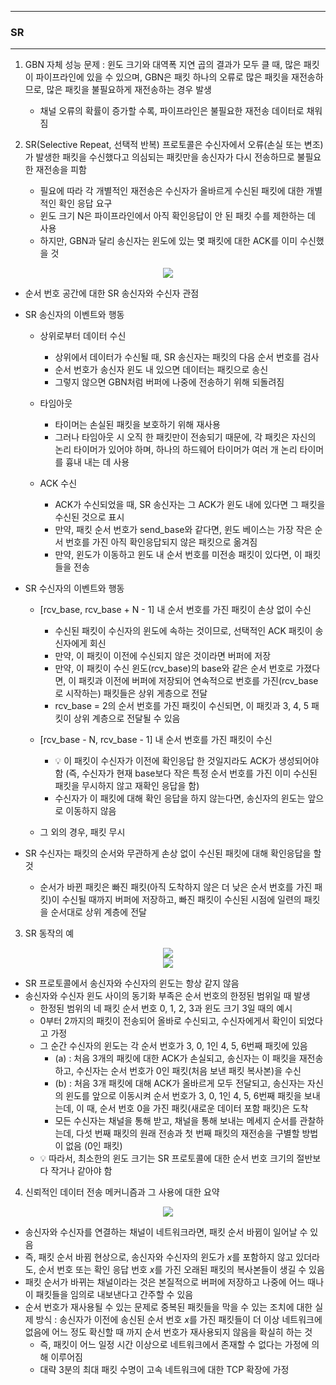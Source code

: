 -----
### SR
-----
1. GBN 자체 성능 문제 : 윈도 크기와 대역폭 지연 곱의 결과가 모두 클 때, 많은 패킷이 파이프라인에 있을 수 있으며, GBN은 패킷 하나의 오류로 많은 패킷을 재전송하므로, 많은 패킷을 불필요하게 재전송하는 경우 발생
   - 채널 오류의 확률이 증가할 수록, 파이프라인은 불필요한 재전송 데이터로 채워짐

2. SR(Selective Repeat, 선택적 반복) 프로토콜은 수신자에서 오류(손실 또는 변조)가 발생한 패킷을 수신했다고 의심되는 패킷만을 송신자가 다시 전송하므로 불필요한 재전송을 피함
   - 필요에 따라 각 개별적인 재전송은 수신자가 올바르게 수신된 패킷에 대한 개별적인 확인 응답 요구
   - 윈도 크기 N은 파이프라인에서 아직 확인응답이 안 된 패킷 수를 제한하는 데 사용
   - 하지만, GBN과 달리 송신자는 윈도에 있는 몇 패킷에 대한 ACK를 이미 수신했을 것

<div align="center">
<img src="https://github.com/user-attachments/assets/5c3d84fe-7b6d-48ae-a022-15d952e9ec91">
</div>

  - 순서 번호 공간에 대한 SR 송신자와 수신자 관점
  - SR 송신자의 이벤트와 행동
    + 상위로부터 데이터 수신
      * 상위에서 데이터가 수신될 때, SR 송신자는 패킷의 다음 순서 번호를 검사
      * 순서 번호가 송신자 윈도 내 있으면 데이터는 패킷으로 송신
      * 그렇지 않으면 GBN처럼 버퍼에 나중에 전송하기 위해 되돌려짐

    + 타임아웃
      * 타이머는 손실된 패킷을 보호하기 위해 재사용
      * 그러나 타임아웃 시 오직 한 패킷만이 전송되기 때문에, 각 패킷은 자신의 논리 타이머가 있어야 하며, 하나의 하드웨어 타이머가 여러 개 논리 타이머를 흉내 내는 데 사용

    + ACK 수신
      * ACK가 수신되었을 때, SR 송신자는 그 ACK가 윈도 내에 있다면 그 패킷을 수신된 것으로 표시
      * 만약, 패킷 순서 번호가 send_base와 같다면, 윈도 베이스는 가장 작은 순서 번호를 가진 아직 확인응답되지 않은 패킷으로 옮겨짐
      * 만약, 윈도가 이동하고 윈도 내 순서 번호를 미전송 패킷이 있다면, 이 패킷들을 전송

  - SR 수신자의 이벤트와 행동
    + [rcv_base, rcv_base + N - 1] 내 순서 번호를 가진 패킷이 손상 없이 수신
      * 수신된 패킷이 수신자의 윈도에 속하는 것이므로, 선택적인 ACK 패킷이 송신자에게 회신
      * 만약, 이 패킷이 이전에 수신되지 않은 것이라면 버퍼에 저장
      * 만약, 이 패킷이 수신 윈도(rcv_base)의 base와 같은 순서 번호로 가졌다면, 이 패킷과 이전에 버퍼에 저장되어 연속적으로 번호를 가진(rcv_base로 시작하는) 패킷들은 상위 게층으로 전달
      * rcv_base = 2의 순서 번호를 가진 패킷이 수신되면, 이 패킷과 3, 4, 5 패킷이 상위 계층으로 전달될 수 있음

    + [rcv_base - N, rcv_base - 1] 내 순서 번호를 가진 패킷이 수신
      * 💡 이 패킷이 수신자가 이전에 확인응답 한 것일지라도 ACK가 생성되어야 함 (즉, 수신자가 현재 base보다 작은 특정 순서 번호를 가진 이미 수신된 패킷을 무시하지 않고 재확인 응답을 함)
      * 수신자가 이 패킷에 대해 확인 응답을 하지 않는다면, 송신자의 윈도는 앞으로 이동하지 않음
        
    + 그 외의 경우, 패킷 무시

  - SR 수신자는 패킷의 순서와 무관하게 손상 없이 수신된 패킷에 대해 확인응답을 할 것
    + 순서가 바뀐 패킷은 빠진 패킷(아직 도착하지 않은 더 낮은 순서 번호를 가진 패킷)이 수신될 때까지 버퍼에 저장하고, 빠진 패킷이 수신된 시점에 일련의 패킷을 순서대로 상위 계층에 전달

3. SR 동작의 예
<div align="center">
<img src="https://github.com/user-attachments/assets/34766e5a-338e-41cf-b425-388dc985072c">
</div>

<div align="center">
<img src="https://github.com/user-attachments/assets/e355cd9b-3a9a-433d-8f68-a8a157cdbca5">
</div>

  - SR 프로토콜에서 송신자와 수신자의 윈도는 항상 같지 않음
  - 송신자와 수신자 윈도 사이의 동기화 부족은 순서 번호의 한정된 범위일 때 발생
    + 한정된 범위의 네 패킷 순서 번호 0, 1, 2, 3과 윈도 크기 3일 때의 예시
    + 0부터 2까지의 패킷이 전송되어 올바로 수신되고, 수신자에게서 확인이 되었다고 가정
    + 그 순간 수신자의 윈도는 각 순서 번호가 3, 0, 1인 4, 5, 6번째 패킷에 있음
      * (a) : 처음 3개의 패킷에 대한 ACK가 손실되고, 송신자는 이 패킷을 재전송하고, 수신자는 순서 번호가 0인 패킷(처음 보낸 패킷 복사본)을 수신
      * (b) : 처음 3개 패킷에 대해 ACK가 올바르게 모두 전달되고, 송신자는 자신의 윈도를 앞으로 이동시켜 순서 번호가 3, 0, 1인 4, 5, 6번째 패킷을 보내는데, 이 때, 순서 번호 0을 가진 패킷(새로운 데이터 포함 패킷)은 도착
      * 모든 수신자는 채널을 통해 받고, 채널을 통해 보내는 메세지 순서를 관찰하는데, 다섯 번째 패킷의 원래 전송과 첫 번째 패킷의 재전송을 구별할 방법이 없음 (0인 패킷)
    + 💡 따라서, 최소한의 윈도 크기는 SR 프로토콜에 대한 순서 번호 크기의 절반보다 작거나 같아야 함

4. 신뢰적인 데이터 전송 메커니즘과 그 사용에 대한 요약
<div align="center">
<img src="https://github.com/user-attachments/assets/cbf2756d-eb10-4ee3-92a8-9fe7ac0c3839">
</div>

  - 송신자와 수신자를 연결하는 채널이 네트워크라면, 패킷 순서 바뀜이 일어날 수 있음
  - 즉, 패킷 순서 바뀜 현상으로, 송신자와 수신자의 윈도가 $x$를 포함하지 않고 있더라도, 순서 번호 또는 확인 응답 번호 $x$를 가진 오래된 패킷의 복사본들이 생길 수 있음
  - 패킷 순서가 바뀌는 채널이라는 것은 본질적으로 버퍼에 저장하고 나중에 어느 때나 이 패킷들을 임의로 내보낸다고 간주할 수 있음
  - 순서 번호가 재사용될 수 있는 문제로 중복된 패킷들을 막을 수 있는 조치에 대한 실제 방식 : 송신자가 이전에 송신된 순서 번호 $x$를 가진 패킷들이 더 이상 네트워크에 없음에 어느 정도 확신할 때 까지 순서 번호가 재사용되지 않음을 확실히 하는 것
    + 즉, 패킷이 어느 일정 시간 이상으로 네트워크에서 존재할 수 없다는 가정에 의해 이루어짐
    + 대략 3분의 최대 패킷 수명이 고속 네트워크에 대한 TCP 확장에 가정
  
